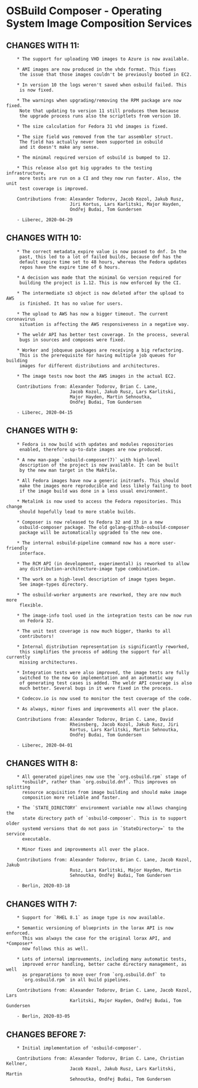 # OSBuild Composer - Operating System Image Composition Services

## CHANGES WITH 11:

        * The support for uploading VHD images to Azure is now available.
        
        * AMI images are now produced in the vhdx format. This fixes
         the issue that those images couldn't be previously booted in EC2.

        * In version 10 the logs weren't saved when osbuild failed. This
         is now fixed.
         
        * The warnings when upgrading/removing the RPM package are now fixed.
         Note that updating to version 11 still produces them because
         the upgrade process runs also the scriptlets from version 10.
         
        * The size calculation for Fedora 31 vhd images is fixed.
        
        * The size field was removed from the tar assembler struct.
         The field has actually never been supported in osbuild
         and it doesn't make any sense.
        
        * The minimal required version of osbuild is bumped to 12.
        
        * This release also got big upgrades to the testing infrastructure,
         more tests are run on a CI and they now run faster. Also, the unit
         test coverage is improved.

        Contributions from: Alexander Todorov, Jacob Kozol, Jakub Rusz,
                            Jiri Kortus, Lars Karlitski, Major Hayden,
                            Ondřej Budai, Tom Gundersen

        - Liberec, 2020-04-29

## CHANGES WITH 10:

        * The correct metadata_expire value is now passed to dnf. In the
         past, this led to a lot of failed builds, because dnf has the
         default expire time set to 48 hours, whereas the Fedora updates
         repos have the expire time of 6 hours. 

        * A decision was made that the minimal Go version required for
         building the project is 1.12. This is now enforced by the CI.

        * The intermediate s3 object is now deleted after the upload to AWS
         is finished. It has no value for users.
         
        * The upload to AWS has now a bigger timeout. The current coronavirus
         situation is affecting the AWS responsiveness in a negative way.

        * The weldr API has better test coverage. In the process, several
         bugs in sources and composes were fixed.
        
        * Worker and jobqueue packages are receiving a big refactoring.
         This is the prerequisite for having multiple job queues for building
         images for different distributions and architectures.

        * The image tests now boot the AWS images in the actual EC2. 

        Contributions from: Alexander Todorov, Brian C. Lane,
                            Jacob Kozol, Jakub Rusz, Lars Karlitski,
                            Major Hayden, Martin Sehnoutka,
                            Ondřej Budai, Tom Gundersen

        - Liberec, 2020-04-15
        
## CHANGES WITH 9:

        * Fedora is now build with updates and modules repositories
         enabled, therefore up-to-date images are now produced.
         
        * A new man-page `osbuild-composer(7)` with high-level
         description of the project is now available. It can be built
         by the new man target in the Makfile.
         
        * All Fedora images have now a generic initramfs. This should
         make the images more reproducible and less likely failing to boot
         if the image build was done in a less usual environment.
         
        * Metalink is now used to access the Fedora repositories. This change
         should hopefully lead to more stable builds.

        * Composer is now released to Fedora 32 and 33 in a new
         osbuild-composer package. The old golang-github-osbuild-composer
         package will be automatically upgraded to the new one.

        * The internal osbuild-pipeline command now has a more user-friendly
         interface.

        * The RCM API (in development, experimental) is reworked to allow
         any distribution-architecture-image type combination.

        * The work on a high-level description of image types began.
         See image-types directory.
         
        * The osbuild-worker arguments are reworked, they are now much more
         flexible.
         
        * The image-info tool used in the integration tests can be now run
         on Fedora 32.
         
        * The unit test coverage is now much bigger, thanks to all
         contributors!
         
        * Internal distribution representation is significantly reworked,
         this simplifies the process of adding the support for all currently
         missing architectures.
         
        * Integration tests were also improved, the image tests are fully
         switched to the new Go implementation and an automatic way
         of generating test cases is added. The weldr API coverage is also
         much better. Several bugs in it were fixed in the process.
         
        * Codecov.io is now used to monitor the test coverage of the code.
         
        * As always, minor fixes and improvements all over the place.

        Contributions from: Alexander Todorov, Brian C. Lane, David
                            Rheinsberg, Jacob Kozol, Jakub Rusz, Jiri
                            Kortus, Lars Karlitski, Martin Sehnoutka,
                            Ondřej Budai, Tom Gundersen

        - Liberec, 2020-04-01

## CHANGES WITH 8:

        * All generated pipelines now use the `org.osbuild.rpm` stage of
          *osbuild*, rather than `org.osbuild.dnf`. This improves on splitting
          resource acquisition from image building and should make image
          composition more reliable and faster.

        * The `STATE_DIRECTORY` environment variable now allows changing the
          state directory path of `osbuild-composer`. This is to support older
          systemd versions that do not pass in `StateDirectory=` to the service
          executable.

        * Minor fixes and improvements all over the place.

        Contributions from: Alexander Todorov, Brian C. Lane, Jacob Kozol, Jakub
                            Rusz, Lars Karlitski, Major Hayden, Martin
                            Sehnoutka, Ondřej Budai, Tom Gundersen

        - Berlin, 2020-03-18

## CHANGES WITH 7:

        * Support for `RHEL 8.1` as image type is now available.

        * Semantic versioning of blueprints in the lorax API is now enforced.
          This was always the case for the original lorax API, and *Composer*
          now follows this as well.

        * Lots of internal improvements, including many automatic tests,
          improved error handling, better cache directory management, as well
          as preparations to move over from `org.osbuild.dnf` to
          `org.osbuild.rpm` in all build pipelines.

        Contributions from: Alexander Todorov, Brian C. Lane, Jacob Kozol, Lars
                            Karlitski, Major Hayden, Ondřej Budai, Tom Gundersen

        - Berlin, 2020-03-05

## CHANGES BEFORE 7:

        * Initial implementation of 'osbuild-composer'.

        Contributions from: Alexander Todorov, Brian C. Lane, Christian Kellner,
                            Jacob Kozol, Jakub Rusz, Lars Karlitski, Martin
                            Sehnoutka, Ondřej Budai, Tom Gundersen
